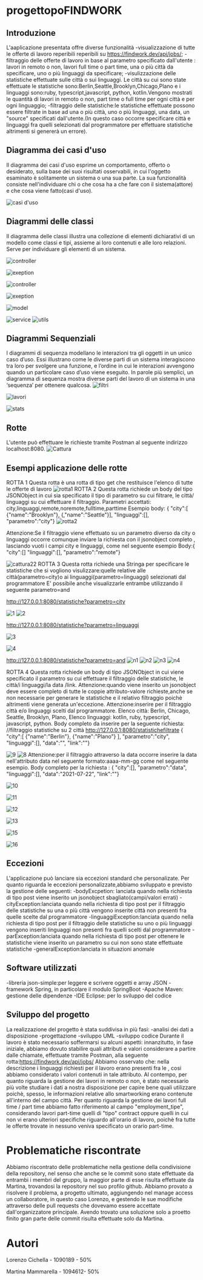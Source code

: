 

# progettopoFINDWORK
##  Introduzione
 L'aaplicazione presentata offre diverse funzionalità
-visualizzazione  di tutte le offerte di lavoro reperibili  reperibili su  https://findwork.dev/api/jobs/;
-filtraggio delle offerte  di lavoro in base al parametro specificato dall'utente : lavori in remoto o non, lavori full time o part time, una o più città da specificare, uno o più linguaggi da specificare;
 -visulizzazione delle statistiche effettuate sulle città o sui linguaggi. Le città su cui sono state effettuate le statistiche sono:Berlin,Seattle,Brooklyn,Chicago,Plano e i linguaggi sono:ruby, typescript,javascript, python, kotlin.Vengono mostrati  le quantità di lavori  in remoto o non, part time o full time  per ogni città e per ogni linguaggio;
 -filtraggio delle statistiche:le statistiche effettuate possono essere filtrate in base ad una o più città, uno o più linguaggi, una data, un "source" specificati dall'utente.(In questo caso occorre specificare  città e linguaggi fra quelli selezionati dal programmatore per effettuare  statistiche altrimenti si genererà un errore).

## Diagramma dei casi d'uso
Il diagramma dei casi d'uso esprime un comportamento, offerto o desiderato, sulla base dei suoi risultati osservabili, in cui l'oggetto esaminato è solitamente un sistema o una sua parte. La sua funzionalità consiste nell'individuare chi o che cosa ha a che fare con il sistema(attore) e che cosa viene fatto(casi d'uso).

![casi d'uso](https://user-images.githubusercontent.com/89917969/133432378-486b6b2f-4a66-4659-ab51-a59ffb6380e3.PNG)

## Diagrammi delle classi
Il diagramma delle classi illustra una collezione di elementi dichiarativi di un modello come classi e tipi, assieme ai loro contenuti e alle loro relazioni. Serve per individuare gli elementi di un sistema.


![controller](https://user-images.githubusercontent.com/89917969/133440267-a39d5e80-2fda-4c58-a683-e9444d509e18.PNG)

![exeption](https://user-images.githubusercontent.com/71433608/133479093-f925eb8b-8f76-4d6d-947f-9a10d8b9687e.PNG)

![controller](https://user-images.githubusercontent.com/89917969/133440267-a39d5e80-2fda-4c58-a683-e9444d509e18.PNG)      

![exeption](https://user-images.githubusercontent.com/89917969/133500797-f4f13260-7360-4f62-8e88-add90c4e3655.PNG)


![model](https://user-images.githubusercontent.com/89917969/133440282-d55510aa-0a45-4edb-99ff-2da18f8d3d52.PNG)

![service](https://user-images.githubusercontent.com/89917969/133440288-b9a78ead-b814-4d97-acb9-4b16fe97f72e.PNG)
![utils](https://user-images.githubusercontent.com/89917969/133440291-97b84dc0-ba74-4d4f-ab9f-d630dafbbe60.PNG)

## Diagrammi Sequenziali
I diagrammi di sequenza modellano le interazioni tra gli oggetti in un unico caso d’uso. Essi illustrano come le diverse parti di un sistema interagiscono tra loro per svolgere una funzione, e l’ordine in cui le interazioni avvengono quando un particolare caso d’uso viene eseguito. In parole più semplici, un diagramma di sequenza mostra diverse parti del lavoro di un sistema in una ‘sequenza’ per ottenere qualcosa.
![filtri](https://user-images.githubusercontent.com/89917969/133441016-39721fd3-4621-4496-b083-881a3e04dd00.PNG)

![lavori](https://user-images.githubusercontent.com/89917969/133441021-5cf5f19a-9b8b-4385-9a92-6872b586d6e2.PNG)


![stats](https://user-images.githubusercontent.com/89917969/133441029-3700d0a3-8010-4548-ac3e-265cb50cd89f.PNG)
##            Rotte
L'utente può effettuare le richieste tramite Postman al seguente indirizzo localhost:8080.
![Cattura](https://user-images.githubusercontent.com/89917969/133470040-d92c6fd2-a19e-4148-a3a5-1efb5376c520.JPG)
##  Esempi applicazione delle rotte 
ROTTA 1
Questa rotta è una rotta di tipo get che restituisce l'elenco di tutte le offerte di lavoro
![rotta1](https://user-images.githubusercontent.com/89917969/133478419-05e9dcef-d01c-474c-994e-c152cdff10c9.JPG)
ROTTA 2 
Questa rotta richiede un body del tipo JSONObject in cui sia specificato il tipo di parametro su cui filtrare, le città/ linguaggi su cui effettuare il filtraggio.
Parametri accettati: city,linguaggi,remote,noremote,fulltime,parttime
Esempio body:
{
    "city":[
        {"name":"Brooklyn"},
        {,"name":"Seattle"}],
    "linguaggi":[],
    "parametro":"city"}
    ![rotta2](https://user-images.githubusercontent.com/89917969/133481898-72597f07-8136-42b7-8a58-230883ea4997.JPG)

Attenzione:Se il filtraggio viene effettuato su un parametro diverso da city o linguaggi  occorre comunque inviare la richiesta con il jsonobject completo , lasciando vuoti i campi city e linguaggi, come nel seguente esempio
Body:{
    "city":[]
    "linguaggi":[],
    "parametro":"remote"}

![cattura22](https://user-images.githubusercontent.com/89917969/133483411-c04bcc88-85a4-4252-adbb-17fe02b63300.JPG)
ROTTA 3
Questa rotta richiede  una  Stringa per specificare le statistiche che si vogliono visulizzare:quelle relative alle città(parametro=city)o ai linguaggi(parametro=linguaggi) selezionati dal programmatore
E' possibile anche visualizzarle entrambe utilizzando il seguente parametro=and

http://127.0.0.1:8080/statistiche?parametro=city

![1](https://user-images.githubusercontent.com/89917969/133500480-be7c838e-e97b-4f27-aafc-7763702d9bd6.JPG)
![2](https://user-images.githubusercontent.com/89917969/133500498-8006a3ad-ac07-4291-bfe1-9ffd92bd99fc.JPG)


http://127.0.0.1:8080/statistiche?parametro=linguaggi




![3](https://user-images.githubusercontent.com/89917969/133501105-771da4ff-5b73-4ef2-9e32-c3292076970a.JPG)

![4](https://user-images.githubusercontent.com/89917969/133501120-5711fad3-47b6-4e40-930c-127141dcc824.JPG)

http://127.0.0.1:8080/statistiche?parametro=and
![n1](https://user-images.githubusercontent.com/89917969/133573958-d4d6cdc1-2098-41a5-a216-0130bca937df.JPG)
![n2](https://user-images.githubusercontent.com/89917969/133574172-d8d69eea-ae7f-41fb-9bac-f3a03e45391b.JPG)
![n3](https://user-images.githubusercontent.com/89917969/133574444-92a31f54-c6f6-4596-a1d1-636b2c961fad.JPG)
![n4](https://user-images.githubusercontent.com/89917969/133574456-a86c4530-ccad-451d-9b42-5cbecaddf01a.JPG)



ROTTA 4
Questa rotta richiede un body di tipo JSONObject in cui viene specificato il parametro su cui effettuare il filtraggio delle statistiche, le città/i linguaggi/la data /link.
Attenzione:quando viene inserito un jsonobject deve essere completo di tutte le coppie attributo-valore richieste,anche se non necessarie per generare le statistiche e il relativo filtraggio poichè altrimenti viene generata un'eccezione.
Attenzione:inserire per il filtraggio città e/o linguaggi scelti dal programmatore.
Elenco città:
Berlin,
Chicago,
Seattle,
Brooklyn,
Plano,
Elenco linguaggi:
kotlin,
ruby,
typescript,
javascript,
python.
Body completo da inserire per la seguente richiesta:
//filtraggio statistiche su 2 città
http://127.0.0.1:8080/statistichefiltrate
{
    "city":[
        {"name":"Berlin"},
        {"name":"Plano"}
    ],
    "parametro":"city",
    "linguaggi":[],
    "data":"",
    "link":""}

![9](https://user-images.githubusercontent.com/89917969/133504597-dc1f30ee-7655-4b4a-aff8-532277305d7b.JPG)
![8](https://user-images.githubusercontent.com/89917969/133504619-81d69f70-8dd5-4dfa-84d7-073b140e1b55.JPG)
Attenzione:per il filtraggio attraverso la data occorre inserire la data nell'attributo data nel seguente formato:aaaa-mm-gg come nel seguente esempio.
Body completo per la richiesta :
{
    "city":[],
    "parametro":"data",
    "linguaggi":[],
    "data":"2021-07-22",
    "link":""}
    
![10](https://user-images.githubusercontent.com/89917969/133508283-8700e89b-c60c-4499-9d47-068c0d2c164d.JPG)
    
![11](https://user-images.githubusercontent.com/89917969/133508304-151cf820-1395-456d-9545-f5cc0cf18c6c.JPG)

![12](https://user-images.githubusercontent.com/89917969/133508328-f66091d8-b527-4863-852e-26be00275989.JPG)

![13](https://user-images.githubusercontent.com/89917969/133508340-c7e837eb-5856-47ca-8d6f-f5768beb447c.JPG)

![15](https://user-images.githubusercontent.com/89917969/133508369-35574171-f696-48b4-90d2-1830185cc863.JPG)

![16](https://user-images.githubusercontent.com/89917969/133508396-e8a11920-3f47-423c-96a9-c693432f3f48.JPG)
## Eccezioni
L'applicazione può lanciare sia eccezioni standard che personalizate.
Per quanto riguarda le eccezioni personalizzate,abbiamo sviluppato e previsto la gestione delle seguenti:
-bodyExcpetion: lanciata quando nella richiesta di tipo post viene inserito un jsonobject sbagliato(campi/valori errati)
-cityException:lanciata quando nella richiesta di tipo post per il filtraggio delle statistiche su una o più città vengono inserite città non presenti fra quelle scelte dal programmatore
-linguaggiException:lanciata quando nella richiesta di tipo post per il filtraggio delle statistiche su uno o più linguaggi vengono inseriti linguaggi non presenti fra quelli scelti dal programmatore
-parException:lanciata quando nella richiesta di tipo post per ottenere le statistiche viene inserito un parametro su cui non sono state effettuate statistiche
-generalException:lanciata in situazioni anomale 
## Software utilizzati
-libreria json-simple:per leggere e scrivere oggetti e array JSON
-framework Spring, in particolare il modulo SpringBoot
-Apache Maven: gestione delle dipendenze 
-IDE Eclipse: per lo sviluppo del codice
## Sviluppo del progetto
La realizzazione del progetto è stata suddivisa in più fasi:
-analisi dei dati a disposizione
-progettazione
-sviluppo UML
-sviluppo codice
Durante il lavoro è stato necessario soffermarsi su alcuni aspetti: innanzitutto, in fase iniziale, abbiamo dovuto stabilire quali attributi e valori considerare a partire dalle chiamate, effettuate tramite Postman, alla seguente rotta:https://findwork.dev/api/jobs/
Abbiamo osservato che: nella descrizione<text> i linguaggi richiesti per il lavoro erano presenti fra le <keywords>, cosi abbiamo considerato i valori contenuti in tale attributo.
 Al contempo, per quanto riguarda la gestione dei lavori in remoto o non, è stato necessario più volte studiare i dati a nostra disposizione per capire bene quali utilizzare poichè, spesso, le informazioni relative allo smartworking erano contenute all'interno del campo città.
Per quanto riguarda la gestione dei lavori full time / part time abbiamo fatto riferimento al campo "employment_tipe", considerando lavori part-time quelli di "tipo" contract oppure quelli in cui non vi erano ulteriori specifiche riguardo all'orario di lavoro, poichè fra tutte le offerte trovate in nessuno veniva specificato un orario part-time.

 # Problematiche riscontrate
 Abbiamo riscontrato delle problematiche nella gestione della condivisione della repository, nel senso che anche se le commit sono state effettuate da entrambi i membri del gruppo, la maggior parte di esse risulta effettuate da Martina, trovandosi la repository nel suo profilo github. Abbiamo provato a risolvere il problema, a progetto ultimato, aggiungendo nel manage access un collaboratore, in questo caso Lorenzo, e gestendo le sue modifiche attraverso delle pull requests che dovevamo essere accettate dall'organizzatore principale. Avendo trovato una soluzione solo a proetto finito gran parte delle commit risulta effettuate solo da Martina.
 # Autori
 Lorenzo Cichella - 1090189 - 50%
 
 Martina Mammarella - 1094612- 50%


